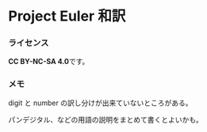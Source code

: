 # Project Euler 和訳

### ライセンス

 **CC BY-NC-SA 4.0**です。

### メモ

digit と number の訳し分けが出来ていないところがある。

パンデジタル、などの用語の説明をまとめて書くとよいかも。


